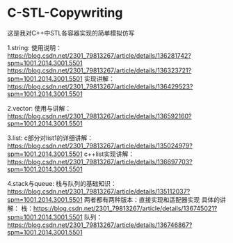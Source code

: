 # C-STL-Copywriting
这是我对C++中STL各容器实现的简单模拟仿写


1.string:
使用说明：
https://blog.csdn.net/2301_79813267/article/details/136281742?spm=1001.2014.3001.5501
https://blog.csdn.net/2301_79813267/article/details/136323721?spm=1001.2014.3001.5501
实现讲解：
https://blog.csdn.net/2301_79813267/article/details/136429523?spm=1001.2014.3001.5501


2.vector:
使用与讲解：
https://blog.csdn.net/2301_79813267/article/details/136592160?spm=1001.2014.3001.5501


3.list:
c部分对list1的详细讲解：
https://blog.csdn.net/2301_79813267/article/details/135024979?spm=1001.2014.3001.5501
c++list实现讲解：
https://blog.csdn.net/2301_79813267/article/details/136697703?spm=1001.2014.3001.5501


4.stack与queue:
栈与队列的基础知识：https://blog.csdn.net/2301_79813267/article/details/135112037?spm=1001.2014.3001.5501
两者都有两种版本：直接实现和适配器实现
具体的讲解：
栈：https://blog.csdn.net/2301_79813267/article/details/136745021?spm=1001.2014.3001.5501
队列：https://blog.csdn.net/2301_79813267/article/details/136746867?spm=1001.2014.3001.5501



